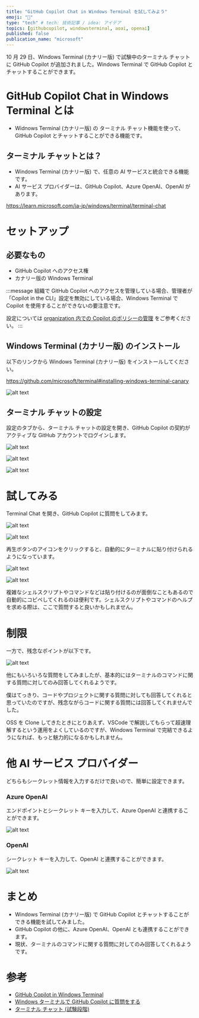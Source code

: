 ```yaml
---
title: "GitHub Copilot Chat in Windows Terminal を試してみよう"
emoji: "🍣"
type: "tech" # tech: 技術記事 / idea: アイデア
topics: [githubcopilot, windowsterminal, aoai, openai]
published: false
publication_name: "microsoft"
---
```


10 月 29 日、Windows Terminal (カナリー版) で試験中のターミナル チャットに GitHub Copilot が追加されました。Windows Terminal で GitHub Copilot とチャットすることができます。

# GitHub Copilot Chat in Windows Terminal とは

-   Widnows Terminal (カナリー版) の ターミナル チャット機能を使って、GitHub Copilot とチャットすることができる機能です。

## ターミナル チャットとは？

-   Windows Terminal (カナリー版) で、任意の AI サービスと統合できる機能です。
-   AI サービス プロバイダーは、GitHub Copilot、Azure OpenAI、OpenAI があります。

https://learn.microsoft.com/ja-jp/windows/terminal/terminal-chat

# セットアップ

## 必要なもの

-   GitHub Copilot へのアクセス権
-   カナリー版の Windows Terminal

:::message
組織で GitHub Copilot へのアクセスを管理している場合、管理者が「Copilot in the CLI」設定を無効にしている場合、Windows Terminal で Copilot を使用することができないの要注意です。

設定については [organization 内での Copilot のポリシーの管理](https://docs.github.com/ja/copilot/managing-copilot/managing-github-copilot-in-your-organization/managing-policies-for-copilot-in-your-organization) をご参考ください。
:::

## Windows Terminal (カナリー版) のインストール

以下のリンクから Windows Terminal (カナリー版) をインストールしてください。

https://github.com/microsoft/terminal#installing-windows-terminal-canary

![alt text](/images/github-copilot-chat-in-windows-terminal/install-canary.png)

## ターミナル チャットの設定

設定のタブから、ターミナル チャットの設定を開き、GitHub Copilot の契約がアクティブな GitHub アカウントでログインします。

![alt text](/images/github-copilot-chat-in-windows-terminal/terminal-chat-setting.png)

![alt text](/images/github-copilot-chat-in-windows-terminal/github-auth.png)

![alt text](/images/github-copilot-chat-in-windows-terminal/set-as-active-porovider.png)

# 試してみる

Terminal Chat を開き、GitHub Copilot に質問をしてみます。

![alt text](/images/github-copilot-chat-in-windows-terminal/open-terminal-chat.png)

![alt text](/images/github-copilot-chat-in-windows-terminal/terminal-chat-ui.png)

再生ボタンのアイコンをクリックすると、自動的にターミナルに貼り付けられるようになっています。

![alt text](/images/github-copilot-chat-in-windows-terminal/result.png)

![alt text](/images/github-copilot-chat-in-windows-terminal/reflect-terminal.png)

複雑なシェルスクリプトやコマンドなどは貼り付けるのが面倒なこともあるので自動的にコピペしてくれるのは便利です。シェルスクリプトやコマンドのヘルプを求める際は、ここで質問すると良いかもしれません。

# 制限

一方で、残念なポイントが以下です。

![alt text](/images/github-copilot-chat-in-windows-terminal/limitation.png)

他にもいろいろな質問をしてみましたが、基本的にはターミナルのコマンドに関する質問に対してのみ回答してくれるようです。

僕はてっきり、コードやプロジェクトに関する質問に対しても回答してくれると思っていたのですが、残念ながらコードに関する質問には回答してくれませんでした。

OSS を Clone してきたときにとりあえず、VSCode で解説してもらって超速理解するという運用をよくしているのですが、Windows Terminal で完結できるようになれば、もっと魅力的になるかもしれません。

# 他 AI サービス プロバイダー

どちらもシークレット情報を入力するだけで良いので、簡単に設定できます。

### Azure OpenAI

エンドポイントとシークレット キーを入力して、Azure OpenAI と連携することができます。

![alt text](/images/github-copilot-chat-in-windows-terminal/use-aoai.png)

### OpenAI

シークレット キーを入力して、OpenAI と連携することができます。

![alt text](/images/github-copilot-chat-in-windows-terminal/use-openai.png)

# まとめ

-   Windows Terminal (カナリー版) で GitHub Copilot とチャットすることができる機能を試してみました。
-   GitHub Copilot の他に、Azure OpenAI、OpenAI とも連携することができます。
-   現状、ターミナルのコマンドに関する質問に対してのみ回答してくれるようです。

# 参考

-   [GitHub Copilot in Windows Terminal](https://devblogs.microsoft.com/commandline/github-copilot-in-windows-terminal/)
-   [Windows ターミナルで GitHub Copilot に質問をする](https://docs.github.com/ja/copilot/using-github-copilot/asking-github-copilot-questions-in-windows-terminal)
-   [ターミナル チャット (試験段階)](https://learn.microsoft.com/ja-jp/windows/terminal/terminal-chat)
